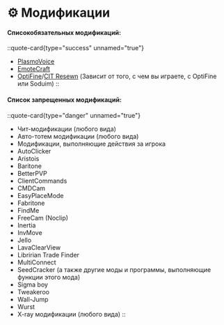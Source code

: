 # ⚙️ Модификации

#### Список**обязательных** модификаций:
::quote-card{type="success" unnamed="true"}
  - [PlasmoVoice](https://modrinth.com/plugin/plasmo-voice)
  - [EmoteCraft](https://modrinth.com/plugin/emotecraft)
  - [OptiFine](https://optifine.net/)/[CIT Resewn](https://modrinth.com/mod/cit-resewn) (Зависит от того, с чем вы играете, с OptiFine или Soduim)
::

#### Список **запрещенных** модификаций:
::quote-card{type="danger" unnamed="true"}
  - Чит-модификации (любого вида)
  - Авто-тотем модификации (любого вида)
  - Модификации, выполняющие действия за игрока
  - AutoClicker
  - Aristois
  - Baritone
  - BetterPVP
  - ClientCommands
  - CMDCam
  - EasyPlaceMode
  - Fabritone
  - FindMe
  - FreeCam (Noclip)
  - Inertia
  - InvMove
  - Jello
  - LavaClearView
  - Libririan Trade Finder
  - MultiConnect
  - SeedCracker (а также другие моды и программы, выполняющие функции этого мода)
  - Sigma boy
  - Tweakeroo
  - Wall-Jump
  - Wurst
  - X-ray модификации (любого вида)
::

